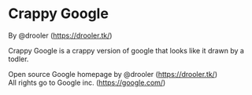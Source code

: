 # Crappy Google

By @drooler (https://drooler.tk/)

Crappy Google is a crappy version of google that looks like it drawn by a todler.

Open source Google homepage by @drooler (https://drooler.tk/)<br>
All rights go to Google inc. (https://google.com/)
